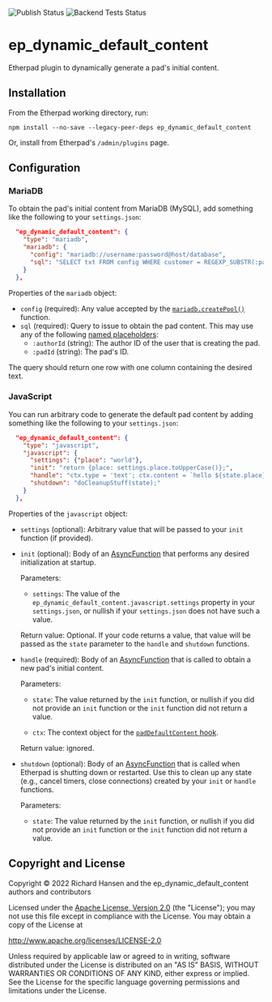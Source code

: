 ![Publish Status](https://github.com/ether/ep_dynamic_default_content/workflows/Node.js%20Package/badge.svg) ![Backend Tests Status](https://github.com/ether/ep_dynamic_default_content/workflows/Backend%20tests/badge.svg)

# ep_dynamic_default_content

Etherpad plugin to dynamically generate a pad's initial content.

## Installation

From the Etherpad working directory, run:

```shell
npm install --no-save --legacy-peer-deps ep_dynamic_default_content
```

Or, install from Etherpad's `/admin/plugins` page.

## Configuration

### MariaDB

To obtain the pad's initial content from MariaDB (MySQL), add something like the
following to your `settings.json`:

```json
  "ep_dynamic_default_content": {
    "type": "mariadb",
    "mariadb": {
      "config": "mariadb://username:password@host/database",
      "sql": "SELECT txt FROM config WHERE customer = REGEXP_SUBSTR(:padId, '^[^-]+');"
    }
  },
```

Properties of the `mariadb` object:

  * `config` (required): Any value accepted by the
    [`mariadb.createPool()`](https://github.com/mariadb-corporation/mariadb-connector-nodejs/blob/2.5.6/documentation/promise-api.md#createpooloptions--pool)
    function.
  * `sql` (required): Query to issue to obtain the pad content. This may use any
    of the following [named
    placeholders](https://github.com/mariadb-corporation/mariadb-connector-nodejs/blob/2.5.6/documentation/promise-api.md#namedPlaceholders):
      * `:authorId` (string): The author ID of the user that is creating the
        pad.
      * `:padId` (string): The pad's ID.

The query should return one row with one column containing the desired text.

### JavaScript

You can run arbitrary code to generate the default pad content by adding
something like the following to your `settings.json`:

```json
  "ep_dynamic_default_content": {
    "type": "javascript",
    "javascript": {
      "settings": {"place": "world"},
      "init": "return {place: settings.place.toUpperCase()};",
      "handle": "ctx.type = 'text'; ctx.content = `hello ${state.place}!`;",
      "shutdown": "doCleanupStuff(state);"
    }
  },
```

Properties of the `javascript` object:

  * `settings` (optional): Arbitrary value that will be passed to your `init`
    function (if provided).

  * `init` (optional): Body of an
    [AsyncFunction](https://developer.mozilla.org/en-US/docs/Web/JavaScript/Reference/Global_Objects/AsyncFunction)
    that performs any desired initialization at startup.

    Parameters:

      * `settings`: The value of the
        `ep_dynamic_default_content.javascript.settings` property in your
        `settings.json`, or nullish if your `settings.json` does not have such a
        value.

    Return value: Optional. If your code returns a value, that value
    will be passed as the `state` parameter to the `handle` and `shutdown`
    functions.

  * `handle` (required): Body of an
    [AsyncFunction](https://developer.mozilla.org/en-US/docs/Web/JavaScript/Reference/Global_Objects/AsyncFunction)
    that is called to obtain a new pad's initial content.

    Parameters:

      * `state`: The value returned by the `init` function, or nullish if you
        did not provide an `init` function or the `init` function did not return
        a value.

      * `ctx`: The context object for the [`padDefaultContent`
        hook](https://etherpad.org/doc/v1.9.0/#index_padDefaultContext).

    Return value: ignored.

  * `shutdown` (optional): Body of an
    [AsyncFunction](https://developer.mozilla.org/en-US/docs/Web/JavaScript/Reference/Global_Objects/AsyncFunction)
    that is called when Etherpad is shutting down or restarted. Use this to
    clean up any state (e.g., cancel timers, close connections) created by your
    `init` or `handle` functions.

    Parameters:

      * `state`: The value returned by the `init` function, or nullish if you
        did not provide an `init` function or the `init` function did not return
        a value.

## Copyright and License

Copyright © 2022 Richard Hansen
and the ep_dynamic_default_content authors and contributors

Licensed under the [Apache License, Version 2.0](LICENSE) (the "License"); you
may not use this file except in compliance with the License. You may obtain a
copy of the License at

http://www.apache.org/licenses/LICENSE-2.0

Unless required by applicable law or agreed to in writing, software distributed
under the License is distributed on an "AS IS" BASIS, WITHOUT WARRANTIES OR
CONDITIONS OF ANY KIND, either express or implied. See the License for the
specific language governing permissions and limitations under the License.
